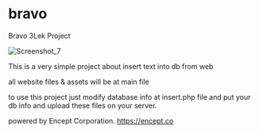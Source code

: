 # bravo
Bravo 3Lek Project

![Screenshot_7](https://user-images.githubusercontent.com/69405523/167271747-df71a6bb-19f5-4f72-a112-4640c2e8e610.png)


This is a very simple project about insert text into db from web

all website files & assets will be at main file

to use this project just modify database info at insert.php file and put your db info and upload these files on your server.

powered by Encept Corporation.
https://encept.co

